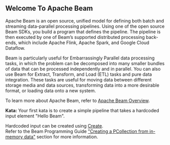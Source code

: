 <!--
  ~  Licensed to the Apache Software Foundation (ASF) under one
  ~  or more contributor license agreements.  See the NOTICE file
  ~  distributed with this work for additional information
  ~  regarding copyright ownership.  The ASF licenses this file
  ~  to you under the Apache License, Version 2.0 (the
  ~  "License"); you may not use this file except in compliance
  ~  with the License.  You may obtain a copy of the License at
  ~
  ~      http://www.apache.org/licenses/LICENSE-2.0
  ~
  ~  Unless required by applicable law or agreed to in writing, software
  ~  distributed under the License is distributed on an "AS IS" BASIS,
  ~  WITHOUT WARRANTIES OR CONDITIONS OF ANY KIND, either express or implied.
  ~  See the License for the specific language governing permissions and
  ~  limitations under the License.
  -->

Welcome To Apache Beam
----------------------

Apache Beam is an open source, unified model for defining both batch and streaming data-parallel
processing pipelines. Using one of the open source Beam SDKs, you build a program that defines the 
pipeline. The pipeline is then executed by one of Beam’s supported distributed processing back-ends,
which include Apache Flink, Apache Spark, and Google Cloud Dataflow.

Beam is particularly useful for Embarrassingly Parallel data processing tasks, in which the problem 
can be decomposed into many smaller bundles of data that can be processed independently and in 
parallel. You can also use Beam for Extract, Transform, and Load (ETL) tasks and pure data 
integration. These tasks are useful for moving data between different storage media and data 
sources, transforming data into a more desirable format, or loading data onto a new system.

To learn more about Apache Beam, refer to 
[Apache Beam Overview](https://beam.apache.org/get-started/beam-overview/).

**Kata:** Your first kata is to create a simple pipeline that takes a hardcoded input element 
"Hello Beam".

<div class="hint">
  Hardcoded input can be created using
  <a href="https://beam.apache.org/releases/pydoc/current/apache_beam.transforms.core.html#apache_beam.transforms.core.Create">
  Create</a>.
</div>

<div class="hint">
  Refer to the Beam Programming Guide
  <a href="https://beam.apache.org/documentation/programming-guide/#creating-pcollection-in-memory">
  "Creating a PCollection from in-memory data"</a> section for more information.
</div>
